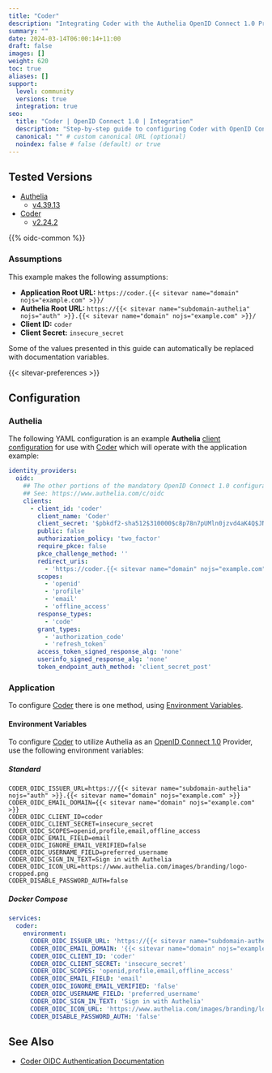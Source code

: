```yaml
---
title: "Coder"
description: "Integrating Coder with the Authelia OpenID Connect 1.0 Provider."
summary: ""
date: 2024-03-14T06:00:14+11:00
draft: false
images: []
weight: 620
toc: true
aliases: []
support:
  level: community
  versions: true
  integration: true
seo:
  title: "Coder | OpenID Connect 1.0 | Integration"
  description: "Step-by-step guide to configuring Coder with OpenID Connect 1.0 for secure SSO. Enhance your login flow using Authelia’s modern identity management."
  canonical: "" # custom canonical URL (optional)
  noindex: false # false (default) or true
---
```


## Tested Versions

- [Authelia]
  - [v4.39.13](https://github.com/authelia/authelia/releases/tag/v4.39.13)
- [Coder]
  - [v2.24.2](https://github.com/coder/coder/releases/tag/v2.24.2)

{{% oidc-common %}}

### Assumptions

This example makes the following assumptions:

- __Application Root URL:__ `https://coder.{{< sitevar name="domain" nojs="example.com" >}}/`
- __Authelia Root URL:__ `https://{{< sitevar name="subdomain-authelia" nojs="auth" >}}.{{< sitevar name="domain" nojs="example.com" >}}/`
- __Client ID:__ `coder`
- __Client Secret:__ `insecure_secret`

Some of the values presented in this guide can automatically be replaced with documentation variables.

{{< sitevar-preferences >}}

## Configuration

### Authelia

The following YAML configuration is an example __Authelia__ [client configuration] for use with [Coder] which will
operate with the application example:

```yaml {title="configuration.yml"}
identity_providers:
  oidc:
    ## The other portions of the mandatory OpenID Connect 1.0 configuration go here.
    ## See: https://www.authelia.com/c/oidc
    clients:
      - client_id: 'coder'
        client_name: 'Coder'
        client_secret: '$pbkdf2-sha512$310000$c8p78n7pUMln0jzvd4aK4Q$JNRBzwAo0ek5qKn50cFzzvE9RXV88h1wJn5KGiHrD0YKtZaR/nCb2CJPOsKaPK0hjf.9yHxzQGZziziccp6Yng'  # The digest of 'insecure_secret'.
        public: false
        authorization_policy: 'two_factor'
        require_pkce: false
        pkce_challenge_method: ''
        redirect_uris:
          - 'https://coder.{{< sitevar name="domain" nojs="example.com" >}}/api/v2/users/oidc/callback'
        scopes:
          - 'openid'
          - 'profile'
          - 'email'
          - 'offline_access'
        response_types:
          - 'code'
        grant_types:
          - 'authorization_code'
          - 'refresh_token'
        access_token_signed_response_alg: 'none'
        userinfo_signed_response_alg: 'none'
        token_endpoint_auth_method: 'client_secret_post'
```

### Application

To configure [Coder] there is one method, using [Environment Variables](#environment-variables).

#### Environment Variables

To configure [Coder] to utilize Authelia as an [OpenID Connect 1.0] Provider, use the following environment variables:

##### Standard

```shell {title=".env"}
CODER_OIDC_ISSUER_URL=https://{{< sitevar name="subdomain-authelia" nojs="auth" >}}.{{< sitevar name="domain" nojs="example.com" >}}
CODER_OIDC_EMAIL_DOMAIN={{< sitevar name="domain" nojs="example.com" >}}
CODER_OIDC_CLIENT_ID=coder
CODER_OIDC_CLIENT_SECRET=insecure_secret
CODER_OIDC_SCOPES=openid,profile,email,offline_access
CODER_OIDC_EMAIL_FIELD=email
CODER_OIDC_IGNORE_EMAIL_VERIFIED=false
CODER_OIDC_USERNAME_FIELD=preferred_username
CODER_OIDC_SIGN_IN_TEXT=Sign in with Authelia
CODER_OIDC_ICON_URL=https://www.authelia.com/images/branding/logo-cropped.png
CODER_DISABLE_PASSWORD_AUTH=false
```

##### Docker Compose

```yaml {title="compose.yml"}
services:
  coder:
    environment:
      CODER_OIDC_ISSUER_URL: 'https://{{< sitevar name="subdomain-authelia" nojs="auth" >}}.{{< sitevar name="domain" nojs="example.com" >}}'
      CODER_OIDC_EMAIL_DOMAIN: '{{< sitevar name="domain" nojs="example.com" >}}'
      CODER_OIDC_CLIENT_ID: 'coder'
      CODER_OIDC_CLIENT_SECRET: 'insecure_secret'
      CODER_OIDC_SCOPES: 'openid,profile,email,offline_access'
      CODER_OIDC_EMAIL_FIELD: 'email'
      CODER_OIDC_IGNORE_EMAIL_VERIFIED: 'false'
      CODER_OIDC_USERNAME_FIELD: 'preferred_username'
      CODER_OIDC_SIGN_IN_TEXT: 'Sign in with Authelia'
      CODER_OIDC_ICON_URL: 'https://www.authelia.com/images/branding/logo-cropped.png'
      CODER_DISABLE_PASSWORD_AUTH: 'false'
```

## See Also

- [Coder OIDC Authentication Documentation](https://coder.com/docs/admin/users/oidc-auth)

[Coder]: https://coder.com/
[Authelia]: https://www.authelia.com
[OpenID Connect 1.0]: ../../introduction.md
[client configuration]: ../../../../configuration/identity-providers/openid-connect/clients.md
